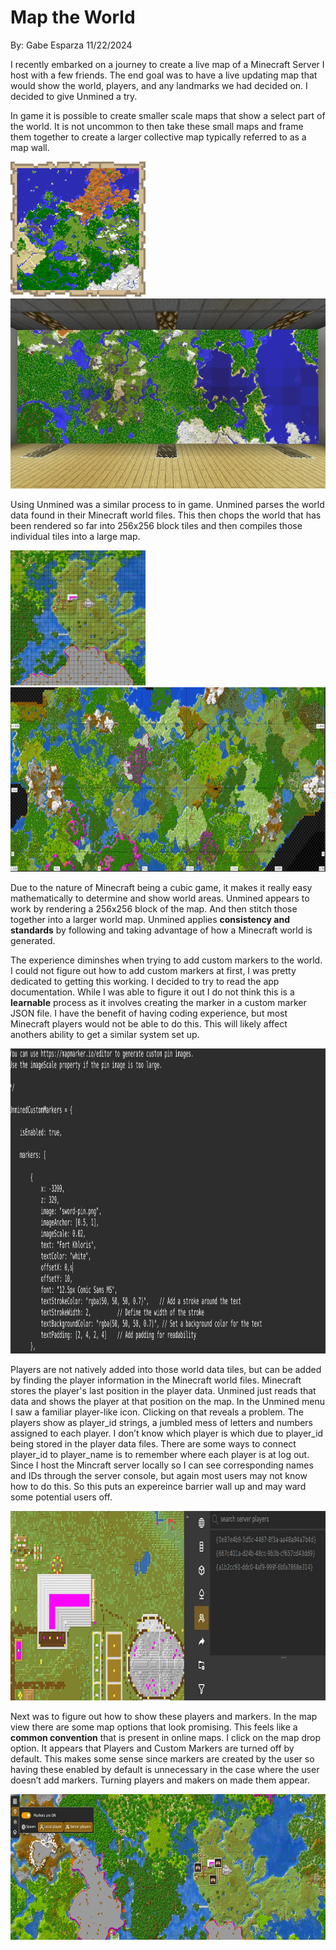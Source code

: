 # Map the World

By: Gabe Esparza 11/22/2024

I recently embarked on a journey to create a live map of a Minecraft Server I host with a few friends. The end goal was to have a live updating map that would show the world, players, and any landmarks we had decided on. I decided to give Unmined a try.

  

In game it is possible to create smaller scale maps that show a select part of the world. It is not uncommon to then take these small maps and frame them together to create a larger collective map typically referred to as a map wall.

<img src="https://github.com/UsabilityEngineering/ux-journal-gaesparza/blob/main/assets/map.png" width="216" height="216">
<img src="https://github.com/UsabilityEngineering/ux-journal-gaesparza/blob/main/assets/map_wall.png" width="540" height="304">

Using Unmined was a similar process to in game. Unmined parses the world data found in their Minecraft world files. This then chops the world that has been rendered so far into 256x256 block tiles and then compiles those individual tiles into a large map.

<img src="https://github.com/UsabilityEngineering/ux-journal-gaesparza/blob/main/assets/single_map.png" width="216" height="216">
<img src="https://github.com/UsabilityEngineering/ux-journal-gaesparza/blob/main/assets/large_map.png" width="729" height="295">

Due to the nature of Minecraft being a cubic game, it makes it really easy mathematically to determine and show world areas. Unmined appears to work by rendering a 256x256 block of the map. And then stitch those together into a larger world map. Unmined applies **consistency and standards** by following and taking advantage of how a Minecraft world is generated.

The experience diminshes when trying to add custom markers to the world. I could not figure out how to add custom markers at first, I was pretty dedicated to getting this working. I decided to try to read the app documentation. While I was able to figure it out I do not think this is a **learnable** process as it involves creating the marker in a custom marker JSON file. I have the benefit of having coding experience, but most Minecraft players would not be able to do this. This will likely affect anothers ability to get a similar system set up.

<img src="https://github.com/UsabilityEngineering/ux-journal-gaesparza/blob/main/assets/markers.png" width="1077" height="488">

Players are not natively added into those world data tiles, but can be added by finding the player information in the Minecraft world files. Minecraft stores the player's last position in the player data. Unmined just reads that data and shows the player at that position on the map. In the Unmined menu I saw a familiar player-like icon. Clicking on that reveals a problem. The players show as player\_id strings, a jumbled mess of letters and numbers assigned to each player. I don’t know which player is which due to player\_id being stored in the player data files. There are some ways to connect player_id to player_name is to remember where each player is at log out. Since I host the Mincraft server locally so I can see corresponding names and IDs through the server console, but again most users may not know how to do this. So this puts an expereince barrier wall up and may ward some potential users off.

<img src="https://github.com/UsabilityEngineering/ux-journal-gaesparza/blob/main/assets/map_players.png" width="846" height="303">

Next was to figure out how to show these players and markers. In the map view there are some map options that look promising. This feels like a **common convention** that is present in online maps. I click on the map drop option. It appears that Players and Custom Markers are turned off by default. This makes some sense since markers are created by the user so having these enabled by default is unnecessary in the case where the user doesn’t add markers. Turning players and makers on made them appear.

<img src="https://github.com/UsabilityEngineering/ux-journal-gaesparza/blob/main/assets/display_markers.png" width="665" height="233">
